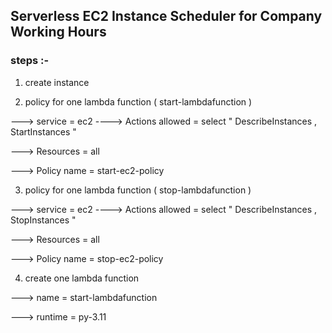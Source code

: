 ## Serverless EC2 Instance Scheduler for Company Working Hours 


### steps :-

1. create instance

2. policy for one lambda function ( start-lambdafunction )

--->  service = ec2    ---->  Actions allowed = select  " DescribeInstances , StartInstances "

--->  Resources  = all

--->  Policy name = start-ec2-policy

3. policy for one lambda function ( stop-lambdafunction )

--->  service = ec2    ---->  Actions allowed = select  " DescribeInstances , StopInstances "

--->  Resources  = all

--->  Policy name = stop-ec2-policy


4. create one lambda function

---> name = start-lambdafunction

---> runtime = py-3.11
